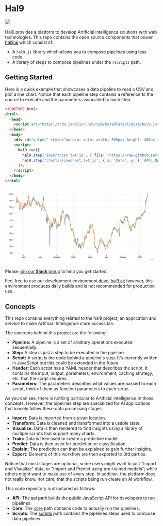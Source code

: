 
# Hal9

[<img src="https://img.shields.io/badge/slack-@hal9ai/hal9ai-yellow.svg?logo=slack">](https://join.slack.com/t/hal9workspace/shared_invite/zt-xuowx9dw-r3Nr6UuVkSbHVaDS0HhUHA) 

Hal9 provides a platform to develop Artificial Intelligence solutions with web technologies. This repo contains the open source components that power [hal9.ai](https://hal9.ai) which consist of:

- A `hal9.js` library which allows you to compose pipelines using less code.
- A library of steps to compose pipelines under the `/scripts` path.

## Getting Started

Here is a quick example that showcases a data pipeline to read a CSV and plot a line chart. Notice that each pipeline step contains a reference to the source to execute and the parameters associated to each step.

```html
<!DOCTYPE html>
<html>
  <head>
    <script src="https://cdn.jsdelivr.net/npm/hal9@latest/dist/hal9.js"></script> 
  </head>
  <body>
    <div id="output" style="margin: auto; width: 800px; height: 400px;"></div>
    <script>
      hal9.run([
        hal9.step('import/csv.txt.js', { file: 'https://raw.githubusercontent.com/plotly/datasets/master/finance-charts-apple.csv' }),
        hal9.step('charts/linechart.txt.js', { x: 'Date', y: [ 'AAPL.Open', 'AAPL.High' ] }, 'output')
      ]);
    </script>
  </body>
</html>
```

![](docs/examples/csvplot.png)

Please [join our **Slack** group](https://join.slack.com/t/hal9workspace/shared_invite/zt-xuowx9dw-r3Nr6UuVkSbHVaDS0HhUHA) to help you get started.

Feel free to use our development environment [devel.hal9.ai](https://devel.hal9.ai); however, this environment produces daily builds and is not recommended for production use..

## Concepts

This repo contains everything related to the hal9 project, an application and service to make Artificial Intelligence more accessible.

The concepts behind this project are the following:
- **Pipeline:** A pipeline is a set of arbitrary operations executed sequentially.
- **Step:** A step is just a step to be executed in the pipeline.
- **Script:** A script is the code behind a pipeline's step. It's currently written in JavaScript but this could be extended in the future.
- **Header:** Each script has a YAML header that describes the script. It contains the input, output, parameters, environment, caching strategy, etc. that the script requires.
- **Parameters:** The parameters describes what values are passed to each script, think of them as function parameters to each script.

As you can see, there is nothing particular to Artificial Intelligence in those concepts. However, the pipelines step are specialized for AI applications that loosely follow these data processing stages:
- **Import:** Data is imported from a given location.
- **Transform:** Data is cleaned and transformed into a usable state.
- **Visualize:** Data is then rendered to find insights using a library of multiple scripts that support many charts.
- **Train:** Data is then used to create a predictive model.
- **Predict:** Data is then used for prediction or classification.
- **Explain:** The prediction can then be explained to gain further insights.
- **Export:** Elements of this workflow are then exported to 3rd parties.

Notice that most stages are optional, some users might want to just "Import and Visualize" data, or "Import and Predict using pre-trained models"; while others might want to make use of every step. In addition, the platform does not really know, nor care, that the scripts being run create an AI workflow.

This code repository is structured as follows:
- **API:** The [api](api/) path builds the public JavaScript API for developers to run pipelines.
- **Core:** The [core](core) path contains code to actually run the pipelines.
- **Scripts:** The [scripts](scripts/) path contains the pipelines steps used to compose data pipelines.
